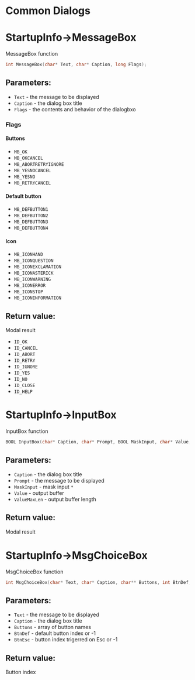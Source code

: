 Common Dialogs
==========

# StartupInfo->MessageBox
MessageBox function
```c
int MessageBox(char* Text, char* Caption, long Flags);
```
## Parameters:
- `Text` - the message to be displayed
- `Caption` - the dialog box title
- `Flags` - the contents and behavior of the dialogbxo

### Flags

#### Buttons

- `MB_OK`
- `MB_OKCANCEL`
- `MB_ABORTRETRYIGNORE`
- `MB_YESNOCANCEL`
- `MB_YESNO`
- `MB_RETRYCANCEL`

#### Default button

- `MB_DEFBUTTON1`
- `MB_DEFBUTTON2`
- `MB_DEFBUTTON3`
- `MB_DEFBUTTON4`

#### Icon

- `MB_ICONHAND`
- `MB_ICONQUESTION`
- `MB_ICONEXCLAMATION`
- `MB_ICONASTERICK`
- `MB_ICONWARNING`
- `MB_ICONERROR`
- `MB_ICONSTOP`
- `MB_ICONINFORMATION`

## Return value:
Modal result
- `ID_OK`
- `ID_CANCEL`
- `ID_ABORT`
- `ID_RETRY`
- `ID_IGNORE`
- `ID_YES`
- `ID_NO`
- `ID_CLOSE`
- `ID_HELP`

# StartupInfo->InputBox
InputBox function

```c
BOOL InputBox(char* Caption, char* Prompt, BOOL MaskInput, char* Value, int ValueMaxLen);
```
## Parameters:
- `Caption` - the dialog box title
- `Prompt` - the message to be displayed
- `MaskInput` - mask input `*`
- `Value` - output buffer
- `ValueMaxLen` - output buffer length
## Return value:
Modal result

# StartupInfo->MsgChoiceBox
MsgChoiceBox function

```c
int MsgChoiceBox(char* Text, char* Caption, char** Buttons, int BtnDef, int BtnEsc);
```
## Parameters:
- `Text` - the message to be displayed
- `Caption` - the dialog box title
- `Buttons` - array of button names
- `BtnDef` - default button index or -1
- `BtnEsc` - button index trigerred on Esc or -1
## Return value:
Button index
